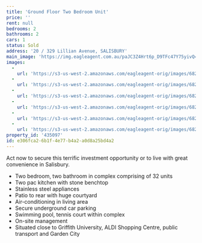 ```yaml
---
title: 'Ground Floor Two Bedroom Unit'
price: ''
rent: null
bedrooms: 2
bathrooms: 2
cars: 1
status: Sold
address: '20 / 329 Lillian Avenue, SALISBURY'
main_image: 'https://img.eagleagent.com.au/paJC3Z4Hrt6p_D9TFc47Y75yivQ=/1280x854/smart/https://s3-us-west-2.amazonaws.com/eagleagent-orig/images/6820472/110756691-image-M.jpg'
images:
  -
    url: 'https://s3-us-west-2.amazonaws.com/eagleagent-orig/images/6820477/110756691-image-E.jpg'
  -
    url: 'https://s3-us-west-2.amazonaws.com/eagleagent-orig/images/6820476/110756691-image-D.jpg'
  -
    url: 'https://s3-us-west-2.amazonaws.com/eagleagent-orig/images/6820475/110756691-image-C.jpg'
  -
    url: 'https://s3-us-west-2.amazonaws.com/eagleagent-orig/images/6820474/110756691-image-B.jpg'
  -
    url: 'https://s3-us-west-2.amazonaws.com/eagleagent-orig/images/6820473/110756691-image-A.jpg'
  -
    url: 'https://s3-us-west-2.amazonaws.com/eagleagent-orig/images/6820472/110756691-image-M.jpg'
property_id: '435097'
id: e306fca2-6b1f-4e77-b4a2-a0d8a25bd4a2
---
```

Act now to secure this terrific investment opportunity or to live with great convenience in Salisbury.

* Two bedroom, two bathroom in complex comprising of 32 units
* Two pac kitchen with stone benchtop
* Stainless steel appliances
* Patio to rear with huge courtyard
* Air-conditioning in living area
* Secure underground car parking
* Swimming pool, tennis court within complex
* On-site management
* Situated close to Griffith University, ALDI Shopping Centre, public transport and Garden City